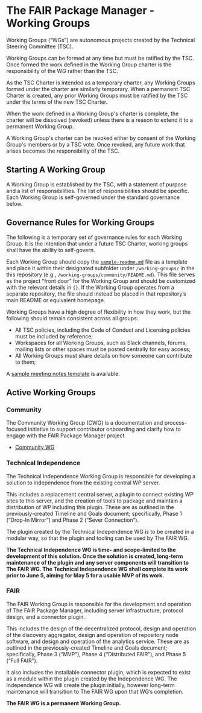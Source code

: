 # The FAIR Package Manager - Working Groups

Working Groups (“WGs”) are autonomous projects created by the Technical Steering Committee (TSC).

Working Groups can be formed at any time but must be ratified by the TSC. Once formed the work defined in the Working Group charter is the responsibility of the WG rather than the TSC.

As the TSC Charter is intended as a temporary charter, any Working Groups formed under the charter are similarly temporary. When a permanent TSC Charter is created, any prior Working Groups must be ratified by the TSC under the terms of the new TSC Charter.

When the work defined in a Working Group's charter is complete, the charter will be dissolved (revoked) unless there is a reason to extend it to a permanent Working Group.

A Working Group's charter can be revoked either by consent of the Working Group's members or by a TSC vote. Once revoked, any future work that arises becomes the responsibility of the TSC.

## Starting A Working Group

A Working Group is established by the TSC, with a statement of purpose and a list of responsibilities. The list of responsibilities should be specific. Each Working Group is self-governed under the standard governance below.

## Governance Rules for Working Groups

The following is a temporary set of governance rules for each Working Group. It is the intention that under a future TSC Charter, working groups shall have the ability to self-govern.

Each Working Group should copy the [`sample-readme.md`](https://github.com/fairpm/tsc/tree/main/working-groups/sample-readme.md) file as a template and place it within their designated subfolder under `/working-groups/` in the this repository (e.g., `/working-groups/community/README.md`). This file serves as the project “front door” for the Working Group and should be customized with the relevant details in `{}`. If the Working Group operates from a separate repository, the file should instead be placed in that repository’s main README or equivalent homepage.

Working Groups have a high degree of flexibility in how they work, but the following should remain consistent across all groups:

* All TSC policies, including the Code of Conduct and Licensing policies must be included by reference;
* Workspaces for all Working Groups, such as Slack channels, forums, mailing lists or other spaces must be posted centrally for easy access;
* All Working Groups must share details on how someone can contribute to them;

A [sample meeting notes template](https://github.com/fairpm/tsc/tree/main/working-groups/sample-meeting-notes.md) is available.

## Active Working Groups

### Community
The Community Working Group (CWG) is a documentation and process-focused initiative to support contributor onboarding and clarify how to engage with the FAIR Package Manager project.

- [Community WG](./community/)

### Technical Independence

The Technical Independence Working Group is responsible for developing a solution to independence from the existing central WP server.

This includes a replacement central server, a plugin to connect existing WP sites to this server, and the creation of tools to package and maintain a distribution of WP including this plugin. These are as outlined in the previously-created Timeline and Goals document; specifically, Phase 1 (“Drop-In Mirror”) and Phase 2 (“Sever Connection”).

The plugin created by the Technical Independence WG is to be created in a modular way, so that the plugin and tooling can be used by The FAIR WG.

**The Technical Independence WG is time- and scope-limited to the development of this solution. Once the solution is created, long-term maintenance of the plugin and any server components will transition to The FAIR WG. The Technical Independence WG shall complete its work prior to June 5, aiming for May 5 for a usable MVP of its work.**

### FAIR

The FAIR Working Group is responsible for the development and operation of The FAIR Package Manager, including server infrastructure, protocol design, and a connector plugin.

This includes the design of the decentralized protocol, design and operation of the discovery aggregator, design and operation of repository node software, and design and operation of the analytics service. These are as outlined in the previously-created Timeline and Goals document; specifically, Phase 3 (“MVP”), Phase 4 (“Distributed FAIR”), and Phase 5 (“Full FAIR”).

It also includes the installable connector plugin, which is expected to exist as a module within the plugin created by the Independence WG. The Independence WG will create the plugin initially, however long-term maintenance will transition to The FAIR WG upon that WG’s completion.

**The FAIR WG is a permanent Working Group.**
